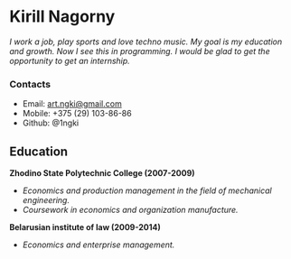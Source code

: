 # Kirill Nagorny

_I work a job, play sports and love techno music. My goal is my education and growth. Now I see this in programming. I would be glad to get the opportunity to get an internship._

### Contacts

- Email: art.ngki@gmail.com
- Mobile: +375 (29) 103-86-86
- Github: @1ngki

## Education

**Zhodino State Polytechnic College (2007-2009)**

- _Economics and production management in the field of mechanical engineering._
- _Coursework in economics and organization manufacture._

**Belarusian institute of law (2009-2014)**

- _Economics and enterprise management._
